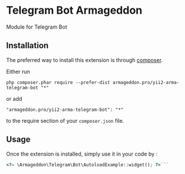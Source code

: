 Telegram Bot Armageddon
=======================
Module  for Telegram Bot

Installation
------------

The preferred way to install this extension is through [composer](http://getcomposer.org/download/).

Either run

```
php composer.phar require --prefer-dist armageddon.pro/yii2-arma-telegram-bot "*"
```

or add

```
"armageddon.pro/yii2-arma-telegram-bot": "*"
```

to the require section of your `composer.json` file.


Usage
-----

Once the extension is installed, simply use it in your code by  :

```php
<?= \Armageddon\Telegram\Bot\AutoloadExample::widget(); ?>```